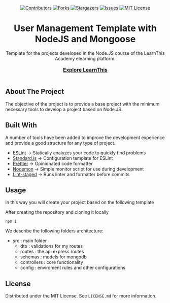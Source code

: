 <!--
*** I'm using markdown "reference style" links for readability.
*** Reference links are enclosed in brackets [ ] instead of parentheses ( ).
*** See the bottom of this document for the declaration of the reference variables
*** for contributors-url, forks-url, etc. This is an optional, concise syntax you may use.
*** https://www.markdownguide.org/basic-syntax/#reference-style-links
-->
<div align="center">
  
  <a href="">[![Contributors][contributors-shield]][contributors-url]</a>
  <a href="">[![Forks][forks-shield]][forks-url]</a>
  <a href="">[![Stargazers][stars-shield]][stars-url]</a>
  <a href="">[![Issues][issues-shield]][issues-url]</a>
  <a href="">[![MIT License][license-shield]][license-url]</a>
</div>

<div align="center">
  <h1>User Management Template with NodeJS and Mongoose</h1>
  <p>
    Template for the projects developed in the Node.JS course of the LearnThis Academy elearning platform.
    <br />
    <br />
    <a style='font-size:16px' href="https://learnthisacademy.com" target='_blank'><strong>Explore LearnThis</strong></a>
    <br />
    <br />
  </p>

</div>

<!-- BUILT WITH -->

## About The Project

The objective of the project is to provide a base project with the minimum necessary tools to develop a project based on Node.JS.

<!-- BUILT WITH -->

## Built With

A number of tools have been added to improve the development experience and provide a good structure for any type of project.

-   [ESLint](https://eslint.org/) -> Statically analyzes your code to quickly find problems
-   [Standard.js](https://standardjs.com/) -> Configuration template for ESLint
-   [Prettier](https://prettier.io/) -> Opinionated code formatter
-   [Nodemon](https://www.npmjs.com/package/nodemon) -> Simple monitor script for use during development
-   [Lint-staged](https://www.npmjs.com/package/lint-staged) -> Runs linter and formatter before commits

<!-- USAGE -->

## Usage

In this way you will create your project based on the following template

After creating the repository and cloning it locally

```
npm i
```

We describe the following folders architecture: 
 - src : main folder
   - dto : validations for my routes
   - routes : the api express routes
   - schemas : models for mongodb
   - controllers : core functionality
   - config : enviroment rules and other configurations
   

<!-- LICENSE -->

## License

Distributed under the MIT License. See `LICENSE.md` for more information.

<!-- MARKDOWN LINKS & IMAGES -->
<!-- https://www.markdownguide.org/basic-syntax/#reference-style-links -->

[contributors-shield]: https://img.shields.io/github/contributors/learnthisacademy/nodejs-template.svg?style=for-the-badge&color=92DCE5
[contributors-url]: https://github.com/learnthisacademy/nodejs-template/graphs/contributors
[forks-shield]: https://img.shields.io/github/forks/learnthisacademy/nodejs-template.svg?style=for-the-badge
[forks-url]: https://github.com/learnthisacademy/nodejs-template/network/members
[stars-shield]: https://img.shields.io/github/stars/learnthisacademy/nodejs-template.svg?style=for-the-badge
[stars-url]: https://github.com/learnthisacademy/nodejs-template/stargazers
[issues-shield]: https://img.shields.io/github/issues/learnthisacademy/nodejs-template.svg?style=for-the-badge
[issues-url]: https://github.com/learnthisacademy/nodejs-template/issues
[license-shield]: https://img.shields.io/github/license/learnthisacademy/nodejs-template.svg?style=for-the-badge
[license-url]: https://github.com/learnthisacademy/nodejs-template/blob/main/LICENSE
[learnthis-url]: http://learnthisacademy.com/
[product-screenshot]: images/screenshot.png
